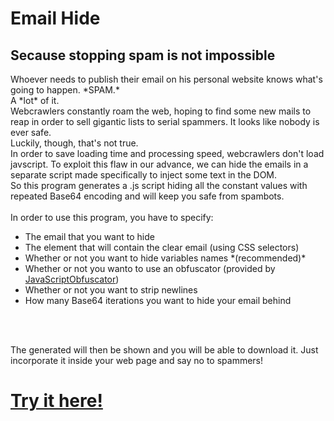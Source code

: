   <h1>Email Hide</h1>
  <h2>Secause stopping spam is not impossible</h2>
  <p>
    Whoever needs to publish their email on his personal website knows what's going to happen. *SPAM.* <br>
    A *lot* of it.<br>
    Webcrawlers constantly roam the web, hoping to find some new mails to reap in order to sell gigantic lists to serial spammers.
    It looks like nobody is ever safe. <br>
    Luckily, though, that's not true. <br>
    In order to save loading time and processing speed, webcrawlers don't load javscript.
    To exploit this flaw in our advance, we can hide the emails in a separate script made specifically to inject some text in the DOM. <br>
    So this program generates a .js script hiding all the constant values with repeated Base64 encoding and will keep you safe from spambots.
    <br><br>
    In order to use this program, you have to specify:
  </p>
    <ul>
      <li>The email that you want to hide</li>
      <li>The element that will contain the clear email (using CSS selectors)</li>
      <li>Whether or not you want to hide variables names *(recommended)*</li>
      <li>Whether or not you wanto to use an obfuscator (provided by <a href="https://github.com/javascript-obfuscator/javascript-obfuscator">JavaScriptObfuscator</a>)
      <li>Whether or not you want to strip newlines</li>
      <li>How many Base64 iterations you want to hide your email behind</li>
    </ul>
    <br><br>
    <p>
      The generated will then be shown and you will be able to download it. Just incorporate it inside your web page and say no to spammers!
    </p>
    
<h1><a href="https://lorossi.github.io/email-hide/">Try it here!</a></h1>

